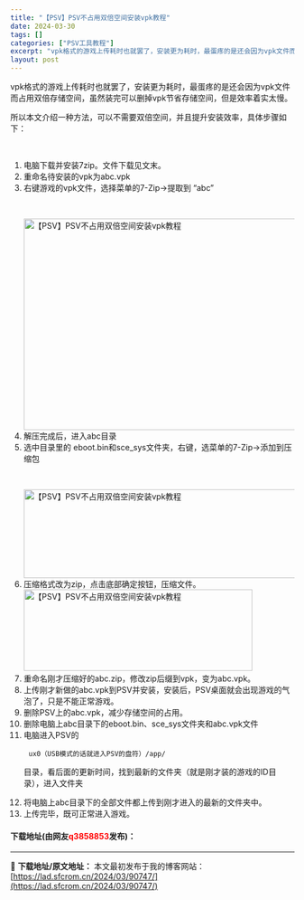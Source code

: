 ```yaml
---
title: "【PSV】PSV不占用双倍空间安装vpk教程"
date: 2024-03-30
tags: []
categories: ["PSV工具教程"]
excerpt: "vpk格式的游戏上传耗时也就罢了，安装更为耗时，最蛋疼的是还会因为vpk文件而占用双倍存储空间，虽然装完可以删掉vpk节省存储空间，但是效率着实太慢。 所以本文介绍一种方法，可以不需要双倍空间，并且提升安装效率，具体步骤如下： &nbsp; 电脑下载并安装7zip。文件下载见文末。 重命名待安装的v&hellip;"
layout: post
---
```


 <p>vpk格式的游戏上传耗时也就罢了，安装更为耗时，最蛋疼的是还会因为vpk文件而占用双倍存储空间，虽然装完可以删掉vpk节省存储空间，但是效率着实太慢。</p> <p>所以本文介绍一种方法，可以不需要双倍空间，并且提升安装效率，具体步骤如下：</p> <p>&nbsp;</p> <ol> <li>电脑下载并安装7zip。文件下载见文末。</li> <li>重命名待安装的vpk为abc.vpk</li> <li>右键游戏的vpk文件，选择菜单的7-Zip-&gt;提取到 &ldquo;abc&rdquo;   <p>&nbsp;</p><img data-src="/d/file/p/2021/10-04/4aa0b6fe563b020fed8b43e7f84c11c7.jpg" data-srcset="https://static.shipengliang.com/wp-content/uploads/2016/09/7Zip提取示例.jpg" height="374" src="https://static.shipengliang.com/wp-content/uploads/2016/09/7Zip%E6%8F%90%E5%8F%96%E7%A4%BA%E4%BE%8B.jpg" srcset="https://static.shipengliang.com/wp-content/uploads/2016/09/7Zip提取示例.jpg" width="646" alt="【PSV】PSV不占用双倍空间安装vpk教程" /></li> <li>解压完成后，进入abc目录</li> <li>选中目录里的 eboot.bin和sce_sys文件夹，右键，选菜单的7-Zip-&gt;添加到压缩包   <p>&nbsp;</p><img data-src="/d/file/p/2021/10-04/fcc66b105b7bd271dbad5edc00e9a255.jpg" data-srcset="https://static.shipengliang.com/wp-content/uploads/2016/09/7Zip-添加到压缩包.jpg" height="157" src="https://static.shipengliang.com/wp-content/uploads/2016/09/7Zip-%E6%B7%BB%E5%8A%A0%E5%88%B0%E5%8E%8B%E7%BC%A9%E5%8C%85.jpg" srcset="https://static.shipengliang.com/wp-content/uploads/2016/09/7Zip-添加到压缩包.jpg" width="787" alt="【PSV】PSV不占用双倍空间安装vpk教程" /></li> <li>压缩格式改为zip，点击底部确定按钮，压缩文件。<img data-src="/d/file/p/2021/10-04/d4acc639a0d945442ee852875f9243de.jpg" data-srcset="https://static.shipengliang.com/wp-content/uploads/2016/09/7Zip-压缩格式示意图.jpg" height="144" src="https://static.shipengliang.com/wp-content/uploads/2016/09/7Zip-%E5%8E%8B%E7%BC%A9%E6%A0%BC%E5%BC%8F%E7%A4%BA%E6%84%8F%E5%9B%BE.jpg" srcset="https://static.shipengliang.com/wp-content/uploads/2016/09/7Zip-压缩格式示意图.jpg" width="405" alt="【PSV】PSV不占用双倍空间安装vpk教程" /></li> <li>重命名刚才压缩好的abc.zip，修改zip后缀到vpk，变为abc.vpk。</li> <li>上传刚才新做的abc.vpk到PSV并安装，安装后，PSV桌面就会出现游戏的气泡了，只是不能正常游戏。</li> <li>删除PSV上的abc.vpk，减少存储空间的占用。</li> <li>删除电脑上abc目录下的eboot.bin、sce_sys文件夹和abc.vpk文件</li> <li>电脑进入PSV的   <pre> <code>ux0（USB模式的话就进入PSV的盘符）/app/</code></pre> <p>目录，看后面的更新时间，找到最新的文件夹（就是刚才装的游戏的ID目录），进入文件夹</p></li> <li>将电脑上abc目录下的全部文件都上传到刚才进入的最新的文件夹中。</li> <li>上传完毕，既可正常进入游戏。</li> </ol> <p><h4>下载地址(由网友<font color="red">q3858853</font>发布)：</h4></p> 

---
📖 **下载地址/原文地址：** 本文最初发布于我的博客网站：[https://lad.sfcrom.cn/2024/03/90747/](https://lad.sfcrom.cn/2024/03/90747/)
